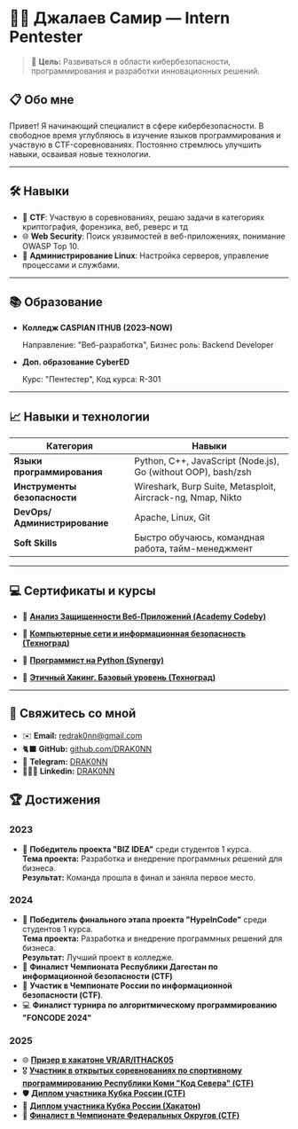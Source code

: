 # 👨‍💻 Джалаев Самир — Intern Pentester

> 🎯 **Цель:** Развиваться в области кибербезопасности, программирования и разработки инновационных решений.

## 📋 **Обо мне**
Привет! Я начинающий специалист в сфере кибербезопасности. В свободное время углубляюсь в изучение языков программирования и участвую в CTF-соревнованиях. Постоянно стремлюсь улучшить навыки, осваивая новые технологии.

---

## 🛠️ **Навыки**
- 🎯 **CTF**: Участвую в соревнованиях, решаю задачи в категориях криптография, форензика, веб, реверс и тд
- 🌐 **Web Security**: Поиск уязвимостей в веб-приложениях, понимание OWASP Top 10.
- 📖 **Администрирование Linux**: Настройка серверов, управление процессами и службами.

---

## 📚 **Образование**
- **Колледж CASPIAN ITHUB (2023–NOW)** 

  Направление: "Веб-разработка",
  Бизнес роль: Backend Developer

- **Доп. образование CyberED** 

  Курс: "Пентестер",
  Код курса: R-301

---
## 📈 **Навыки и технологии**
| Категория                    | Навыки                                             |
| ---------------------------- | -------------------------------------------------- |
| **Языки программирования**   | Python, C++, JavaScript (Node.js), Go (without OOP), bash/zsh          |
| **Инструменты безопасности** | Wireshark, Burp Suite, Metasploit, Aircrack-ng, Nmap, Nikto|
| **DevOps/Администрирование** | Apache, Linux, Git                                      |
| **Soft Skills**              | Быстро обучаюсь, командная работа, тайм-менеджмент |

---

## 💻 Сертификаты и курсы

- 📜 [**Анализ Защищенности Веб-Приложений (Academy Codeby)**](https://github.com/DRAK0NN/DRAK0NN/blob/DRAK0NN-patch-1/Codeby.png)
  
- 📜 [**Компьютерные сети и информационная безопасность (Техноград)**](https://github.com/DRAK0NN/DRAK0NN/blob/photo-1/%D0%A1%D0%B5%D1%80%D1%82%D0%B8%D1%84%D0%B8%D0%BA%D0%B0%D1%82%20%D0%BE%20%D0%98%D0%91.png)

- 📜 [**Программист на Python (Synergy)**](https://github.com/DRAK0NN/DRAK0NN/blob/main/C%D0%B8%D0%BD%D0%B5%D1%80%D0%B3%D0%B8%D1%8F%20(Png).png)

- 📜 [**Этичный Хакинг. Базовый уровень (Техноград)**](https://github.com/DRAK0NN/DRAK0NN/blob/main/%D0%AD%D1%82%D0%B8%D1%87%D0%BD%D1%8B%D0%B9%20%D0%A5%D0%B0%D0%BA%D0%B5%D1%80%20%D0%BE%D1%82%20%D0%A2%D0%B5%D1%85%D0%BD%D0%BE%D0%B3%D1%80%D0%B0%D0%B4%D0%B0.png)
---

## 🌟 **Свяжитесь со мной**
- ✉️ **Email:** redrak0nn@gmail.com
- 🐈‍⬛ **GitHub:** [github.com/DRAK0NN](https://github.com/DRAK0NN)
- 📱 **Telegram:** [DRAK0NN](https://t.me/DRAK0NN)
- 👨🏻‍💻 **Linkedin:** [DRAK0NN](www.linkedin.com/in/drak0nn)



## 🏆 **Достижения**
### 2023  
- 🥇 **Победитель проекта "BIZ IDEA"** среди студентов 1 курса.  
      **Тема проекта:** Разработка и внедрение программных решений для бизнеса.  
      **Результат:** Команда прошла в финал и заняла первое место.

### 2024  
- 🥇 **Победитель финального этапа проекта "HypeInCode"** среди студентов 1 курса.                                                 
      **Тема проекта:** Разработка и внедрение программных решений для бизнеса.  
      **Результат:** Лучший проект в колледже.
- 🎯 **Финалист Чемпионата Республики Дагестан по информационной безопасности (CTF)**
- 🏅 **Участик в Чемпионате России по информационной безопасности (CTF)**.
- 💻 **Финалист турнира по алгоритмическому программированию "FONCODE 2024"**

### 2025
- 🌐 [**Призер в хакатоне VR/AR/ITHACK05**](https://github.com/DRAK0NN/DRAK0NN/blob/main/2025-05-27_001.jpg)
- 🎖️ [**Участник в открытых соревнованиях по спортивному программированию Республики Коми "Код Севера" (CTF)**](https://github.com/DRAK0NN/DRAK0NN/blob/main/certificate_%D0%94%D0%B6%D0%B0%D0%BB%D0%B0%D0%B5%D0%B2_%D0%A1%D0%B0%D0%BC%D0%B8%D1%80.pdf)
- 🛡️ [**Диплом участника Кубка России (CTF)**](https://github.com/DRAK0NN/DRAK0NN/blob/main/%D0%94%D0%B6%D0%B0%D0%BB%D0%B0%D0%B5%D0%B2_%D0%A1%D0%B0%D0%BC%D0%B8%D1%80.pdf)
- 🧩 [**Диплом участника Кубка России (Хакатон)**](https://github.com/DRAK0NN/DRAK0NN/blob/main/%D0%94%D0%B8%D0%BF%D0%BB%D0%BE%D0%BC%20%D1%83%D1%87%D0%B0%D1%81%D1%82%D0%BD%D0%B8%D0%BA%D0%B0%20%D0%BE%D1%82%D0%B1%D0%BE%D1%80%D0%BE%D1%87%D0%BD%D0%BE%D0%B3%D0%BE%20%D1%8D%D1%82%D0%B0%D0%BF%D0%B0%20%D0%9A%D1%83%D0%B1%D0%BA%D0%B0%20%D0%A0%D0%BE%D1%81%D1%81%D0%B8%D0%B8%20%D0%A1%D0%B0%D0%BC%D0%B8%D1%80%20%D0%94%D0%B6%D0%B0%D0%BB%D0%B0%D0%B5%D0%B2.pdf)
- 🚩 [**Финалист в Чемпионате Федеральных Округов (CTF)**](https://t.me/IT_DAGESTAN/849)

